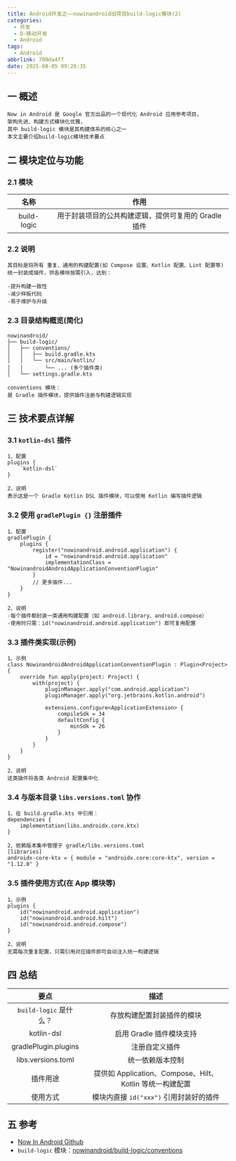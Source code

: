 ```yaml
---
title: Android开发之——nowinandroid旧项目build-logic模块(2)
categories:
  - 开发
  - D-移动开发
  - Android
tags:
  - Android
abbrlink: 700da4ff
date: 2025-08-05 09:28:35
---
```

## 一 概述

```
Now in Android 是 Google 官方出品的一个现代化 Android 应用参考项目，
架构先进、构建方式模块化优雅，
其中 build-logic 模块是其构建体系的核心之一
本文主要介绍build-logic模块技术要点
```

<!--more-->

## 二 模块定位与功能

### 2.1 模块

|    名称     |                         作用                         |
| :---------: | :--------------------------------------------------: |
| build-logic | 用于封装项目的公共构建逻辑，提供可复用的 Gradle 插件 |

### 2.2 说明

```
其目标是将所有 重复、通用的构建配置(如 Compose 设置、Kotlin 配置、Lint 配置等)
统一封装成插件，供各模块按需引入，达到：

-提升构建一致性
-减少样板代码
-易于维护与升级
```

### 2.3  目录结构概览(简化)

```
nowinandroid/
├── build-logic/
│   ├── conventions/
│   │   ├── build.gradle.kts
│   │   └── src/main/kotlin/
│   │       └── ... (多个插件类)
│   └── settings.gradle.kts

conventions 模块：
是 Gradle 插件模块，提供插件注册与构建逻辑实现
```

## 三 技术要点详解

### 3.1 `kotlin-dsl` 插件

```
1、配置
plugins {
    `kotlin-dsl`
}

2、说明
表示这是一个 Gradle Kotlin DSL 插件模块，可以使用 Kotlin 编写插件逻辑
```

### 3.2 使用 `gradlePlugin {}` 注册插件

```
1、配置
gradlePlugin {
    plugins {
        register("nowinandroid.android.application") {
            id = "nowinandroid.android.application"
            implementationClass = "NowinandroidAndroidApplicationConventionPlugin"
        }
        // 更多插件...
    }
}

2、说明
-每个插件都封装一类通用构建配置（如 android.library、android.compose）
-使用时只需：id("nowinandroid.android.application") 即可复用配置
```

### 3.3 插件类实现(示例)

```
1、示例
class NowinandroidAndroidApplicationConventionPlugin : Plugin<Project> {
    override fun apply(project: Project) {
        with(project) {
            pluginManager.apply("com.android.application")
            pluginManager.apply("org.jetbrains.kotlin.android")

            extensions.configure<ApplicationExtension> {
                compileSdk = 34
                defaultConfig {
                    minSdk = 26
                }
            }
        }
    }
}

2、说明
这类插件将各类 Android 配置集中化
```

### 3.4 与版本目录 `libs.versions.toml` 协作

```
1、在 build.gradle.kts 中引用：
dependencies {
    implementation(libs.androidx.core.ktx)
}

2、依赖版本集中管理于 gradle/libs.versions.toml
[libraries]
androidx-core-ktx = { module = "androidx.core:core-ktx", version = "1.12.0" }
```

### 3.5 插件使用方式(在 App 模块等)

```
1、示例
plugins {
    id("nowinandroid.android.application")
    id("nowinandroid.android.hilt")
    id("nowinandroid.android.compose")
}

2、说明
无需每次重复配置，只需引用对应插件即可自动注入统一构建逻辑
```

## 四 总结

|          要点          |                           描述                           |
| :--------------------: | :------------------------------------------------------: |
| `build-logic` 是什么？ |                存放构建配置封装插件的模块                |
|       kotlin-dsl       |                 启用 Gradle 插件模块支持                 |
|  gradlePlugin.plugins  |                      注册自定义插件                      |
|   libs.versions.toml   |                     统一依赖版本控制                     |
|        插件用途        | 提供如 Application、Compose、Hilt、Kotlin 等统一构建配置 |
|        使用方式        |         模块内直接 `id("xxx")` 引用封装好的插件          |

## 五 参考

* [Now In Android Github](https://github.com/android/nowinandroid)
* `build-logic` 模块：[nowinandroid/build-logic/conventions](https://github.com/android/nowinandroid/tree/main/build-logic/conventions)

